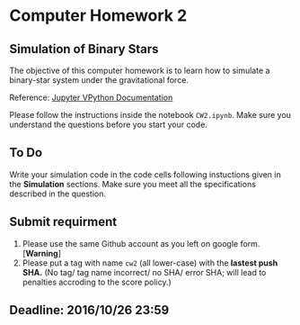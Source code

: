 # Computer Homework 2

## Simulation of Binary Stars

The objective of this computer homework is to learn how to simulate a binary-star system  under the gravitational force.

Reference: [Jupyter VPython Documentation](http://www.glowscript.org/docs/VPythonDocs/index.html)

Please follow the instructions inside the notebook `CW2.ipynb`. Make sure you understand the questions before you start your code. 

## To Do

Write your simulation code in the code cells following instuctions given in the **Simulation** sections. Make sure you meet all the specifications described in the question.

## Submit requirment

1. Please use the same Github account as you left on google form.
[**Warning**]
2. Please put a tag with name `cw2` (all lower-case) with the **lastest push SHA.** (No tag/ tag name incorrect/ no SHA/ error SHA; will lead to penalties accroding to the score policy.)


## Deadline: 2016/10/26 23:59 
